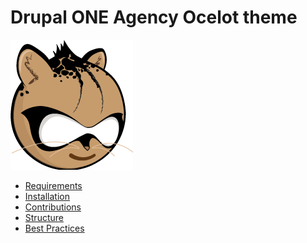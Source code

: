 Drupal ONE Agency Ocelot theme
===================================

![Ocelocat](https://raw.githubusercontent.com/Crosscheck/Ocelot/master/logo.png)

* [Requirements](https://github.com/Crosscheck/Ocelot/wiki/1.-Requirements)
* [Installation](https://github.com/Crosscheck/Ocelot/wiki/2.-Installation)
* [Contributions](https://github.com/Crosscheck/Ocelot/wiki/3.-Contributions)
* [Structure](https://github.com/Crosscheck/Ocelot/wiki/4.-Structure)
* [Best Practices](https://github.com/Crosscheck/Ocelot/wiki/5.-Best-Practices)
